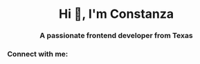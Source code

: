 <h1 align="center">Hi 👋, I'm Constanza</h1>
<h3 align="center">A passionate frontend developer from Texas</h3>

<h3 align="left">Connect with me:</h3>
<p align="left">
</p>
